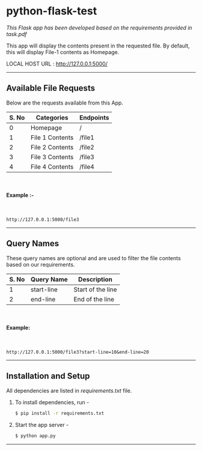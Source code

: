 # python-flask-test
<p>
<i>This Flask app has been developed based on the requirements provided in task.pdf</i>
</p>
<p>This app will display the contents present in the requested file. By default, this will display File-1 contents as Homepage.</p>

LOCAL HOST URL : http://127.0.0.1:5000/

<hr>

<h2>Available File Requests</h2>

Below are the requests available from this App.

| S. No | Categories        | Endpoints     |
| ----- | -----------       | -----------   |
| 0     | Homepage          | /             |
| 1     | File 1 Contents   | /file1        |
| 2     | File 2 Contents   | /file2        |
| 3     | File 3 Contents   | /file3        |
| 4     | File 4 Contents   | /file4        |


<br>
<h4>Example :-</h4>
<br>

```
http://127.0.0.1:5000/file3
```

<hr>

<h2>Query Names</h2>

These query names are optional and are used to filter the file contents based on our requirements.

| S. No | Query Name    | Description                |
| ----- | -----------   | ---------------------- |
| 1     | start-line    | Start of the line         |
| 2     | end-line      | End of the line        |

<br>
<h4>Example:</h4>
<br>

```
http://127.0.0.1:5000/file3?start-line=10&end-line=20
```

<hr>


<h2>Installation and Setup</h2>

All dependencies are listed in _requirements.txt_ file.

1. To install dependencies, run -

    ```bash
    $ pip install -r requirements.txt
    ```



2. Start the app server - 
    ```bash
    $ python app.py
    ```
<hr>